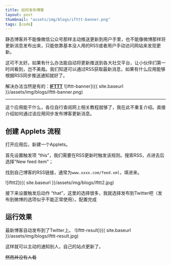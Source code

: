 ```yaml
---
title: 如何发布博客
layout: post
thumbnail: "assets/img/blogs/ifttt-banner.png"
tags: [code]
---
```


静态博客并不能像微信公众号那样主动推送更新到用户手里，也不能像微博那样将更新消息发布出来，只能依靠基本没人用的RSS或者用户手动访问网站来发现更新。

这可不太好。如果有什么办法能自动将更新推送到各大社交平台，让小伙伴们第一时间看到，岂不美哉。我们知道可以通过RSS获取最新消息，如果有什么应用能够根据RSS同步推送通知就好了。

解决办法当然是有的：[**IFTTT**](https://ifttt.com/)
![ifttt-banner]({{ site.baseurl }}/assets/img/blogs/ifttt-banner.png)

---

这个应用能干什么，各位自行查阅网上相关教程就够了，我在此不重复介绍。直接介绍如何通过该应用同步发布博客更新消息。

## 创建 Applets 流程

打开应用后，新建一个Applets。

首先设置触发项 “this”，我们需要在RSS更新时触发该规则。搜索RSS，点进去后选择"New feed item"；

找到自己博客的RSS链接，通常为`www.xxxx.com/feed.xml`，填进来。

![ifttt2]({{ site.baseurl }}/assets/img/blogs/ifttt2.jpg)

接下来设置触发后动作 “that”，这里的选择很多，我就选择发布到Twitter吧（发布到微博的选项似乎不能正常使用）。配置完成

## 运行效果

最新博客自动发布到了Twitter上。
![ifttt-result]({{ site.baseurl }}/assets/img/blogs/ifttt-result.jpg)

这样就可以主动的通知别人，自己的站点更新了。

~~然而并没有人看~~
